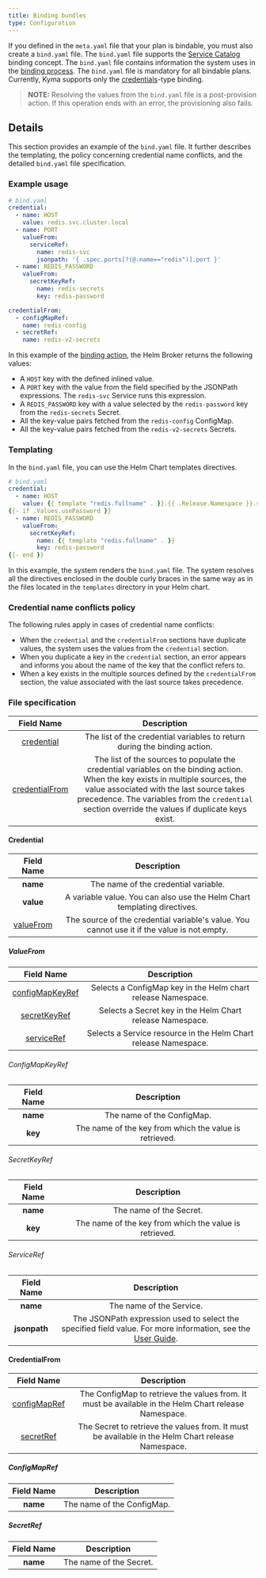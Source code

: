 ```yaml
---
title: Binding bundles
type: Configuration
---
```



[bind]: https://github.com/openservicebrokerapi/servicebroker/blob/v2.12/spec.md#binding  "OSB Spec Binding"

If you defined in the `meta.yaml` file that your plan is bindable, you must also create a `bind.yaml` file.
The `bind.yaml` file supports the [Service Catalog](https://github.com/kubernetes-incubator/service-catalog) binding concept. The `bind.yaml` file contains information the system uses in the [binding process][bind].
The `bind.yaml` file is mandatory for all bindable plans. Currently, Kyma supports only the [credentials](https://github.com/openservicebrokerapi/servicebroker/blob/v2.13/spec.md#types-of-binding)-type binding.   


>**NOTE:** Resolving the values from the `bind.yaml` file is a post-provision action. If this operation ends with an error, the provisioning also fails.

## Details

This section provides an example of the `bind.yaml` file. It further describes the templating, the policy concerning credential name conflicts, and the detailed `bind.yaml` file specification.

### Example usage

```yaml
# bind.yaml
credential:
  - name: HOST
    value: redis.svc.cluster.local
  - name: PORT
    valueFrom:
      serviceRef:
        name: redis-svc
        jsonpath: '{ .spec.ports[?(@.name=="redis")].port }'
  - name: REDIS_PASSWORD
    valueFrom:
      secretKeyRef:
        name: redis-secrets
        key: redis-password

credentialFrom:
  - configMapRef:
    name: redis-config
  - secretRef:
    name: redis-v2-secrets
```

In this example of the [binding action][bind], the Helm Broker returns the following values:
- A `HOST` key with the defined inlined value.
- A `PORT` key with the value from the field specified by the JSONPath expressions. The `redis-svc` Service runs this expression.
- A `REDIS_PASSWORD` key with a value selected by the `redis-password` key from the `redis-secrets` Secret.
- All the key-value pairs fetched from the `redis-config` ConfigMap.
- All the key-value pairs fetched from the `redis-v2-secrets` Secrets.

### Templating

In the `bind.yaml` file, you can use the Helm Chart templates directives.

```yaml
# bind.yaml
credential:
  - name: HOST
    value: {{ template "redis.fullname" . }}.{{ .Release.Namespace }}.svc.cluster.local
{{- if .Values.usePassword }}
  - name: REDIS_PASSWORD
    valueFrom:
      secretKeyRef:
        name: {{ template "redis.fullname" . }}
        key: redis-password
{{- end }}
```
In this example, the system renders the `bind.yaml` file. The system resolves all the directives enclosed in the double curly braces in the same way as in the files located in the `templates` directory in your Helm chart.

### Credential name conflicts policy

The following rules apply in cases of credential name conflicts:
- When the `credential` and the `credentialFrom` sections have duplicate values, the system uses the values from the `credential` section.
- When you duplicate a key in the `credential` section, an error appears and informs you about the name of the key that the conflict refers to.
- When a key exists in the multiple sources defined by the `credentialFrom` section, the value associated with the last source takes precedence.

### File specification

|   Field Name   |                                                                                                                              Description                                                                                                                              |
|:--------------:|:---------------------------------------------------------------------------------------------------------------------------------------------------------------------------------------------------------------------------------------------------------------------:|
|   [credential](#credential)   |                                                                                                         The list of the credential variables to return during the binding action.                                                                                                        |
| [credentialFrom](#credentialfrom) | The list of the sources to populate the credential variables on the binding action. When the key exists in multiple sources, the value associated with the last source takes precedence. The variables from the `credential` section override the values if duplicate keys exist. |

#### Credential

| Field Name |                                    Description                                    |
|:----------:|:---------------------------------------------------------------------------------:|
|    **name**    |                          The name of the credential variable.                         |
|    **value**   |      A variable value. You can also use the Helm Chart templating directives.      |
| [valueFrom](#valuefrom)  | The source of the credential variable's value. You cannot use it if the value is not empty. |

##### ValueFrom

|    Field Name   |                               Description                              |
|:---------------:|:----------------------------------------------------------------------:|
| [configMapKeyRef](#configmapkeyref) |    Selects a ConfigMap key in the Helm chart release Namespace.   |
|   [secretKeyRef](#secretkeyref)  |     Selects a Secret key in the Helm Chart release Namespace.     |
|    [serviceRef](#serviceref)   | Selects a Service resource in the Helm Chart release Namespace. |

###### ConfigMapKeyRef

| Field Name |                            Description                            |
|:----------:|:-----------------------------------------------------------------:|
|    **name**    |                      The name of the ConfigMap.                       |
|     **key**    |   The name of the key from which the value is retrieved.  |

###### SecretKeyRef

| Field Name |                            Description                            |
|:----------:|:-----------------------------------------------------------------:|
|    **name**    |                       The name of the Secret.                          |
|     **key**    | The name of the key from which the value is retrieved. |

###### ServiceRef

| Field Name |                                                                    Description                                                                    |
|:----------:|:-------------------------------------------------------------------------------------------------------------------------------------------------:|
|    **name**    |                                                                The name of the Service.                                                               |
|  **jsonpath**  | The JSONPath expression used to select the specified field value. For more information, see the [User Guide](https://kubernetes.io/docs/user-guide/jsonpath/). |

#### CredentialFrom

|  Field Name  |                                   Description                                 |
|:------------:|:-----------------------------------------------------------------------------:|
| [configMapRef](#configmapref) | The ConfigMap to retrieve the values from. It must be available in the Helm Chart release Namespace. |
|   [secretRef](#secretref)  |   The Secret to retrieve the values from. It must be available in the Helm Chart release Namespace.  |

##### ConfigMapRef

| Field Name |         Description        |
|:----------:|:--------------------------:|
|    **name**    |    The name of the ConfigMap.   |

##### SecretRef

| Field Name |        Description        |
|:----------:|:-------------------------:|
|    **name**    |  The name of the Secret.      |
